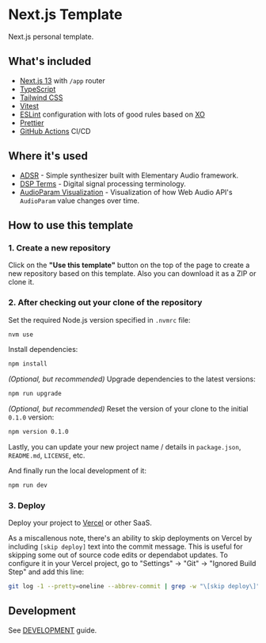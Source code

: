 # Next.js Template

Next.js personal template.

## What's included

- [Next.js 13](https://nextjs.org/) with `/app` router
- [TypeScript](https://www.typescriptlang.org/)
- [Tailwind CSS](https://tailwindcss.com/)
- [Vitest](https://vitest.dev/)
- [ESLint](https://eslint.org/) configuration with lots of good rules based on [XO](https://github.com/xojs/xo)
- [Prettier](https://prettier.io/)
- [GitHub Actions](https://github.com/features/actions) CI/CD

## Where it's used

- [ADSR](https://github.com/satelllte/adsr) - Simple synthesizer built with Elementary Audio framework.
- [DSP Terms](https://github.com/satelllte/dsp-terms) - Digital signal processing terminology.
- [AudioParam Visualization](https://github.com/satelllte/audioparam-visualization) - Visualization of how Web Audio API's `AudioParam` value changes over time.

## How to use this template

### 1. Create a new repository

Click on the **"Use this template"** button on the top of the page to create a new repository based on this template. Also you can download it as a ZIP or clone it.

### 2. After checking out your clone of the repository

Set the required Node.js version specified in `.nvmrc` file:

```sh
nvm use
```

Install dependencies:

```sh
npm install
```

_(Optional, but recommended)_ Upgrade dependencies to the latest versions:

```sh
npm run upgrade
```

_(Optional, but recommended)_ Reset the version of your clone to the initial `0.1.0` version:

```sh
npm version 0.1.0
```

Lastly, you can update your new project name / details in `package.json`, `README.md`, `LICENSE`, etc.

And finally run the local development of it:

```sh
npm run dev
```

### 3. Deploy

Deploy your project to [Vercel](https://vercel.com/) or other SaaS.

As a miscallenous note, there's an ability to skip deployments on Vercel by including `[skip deploy]` text into the commit message. This is useful for skipping some out of source code edits or dependabot updates. To configure it in your Vercel project, go to "Settings" -> "Git" -> "Ignored Build Step" and add this line:

```sh
git log -1 --pretty=oneline --abbrev-commit | grep -w "\[skip deploy\]" && exit 0 || exit 1
```

## Development

See [DEVELOPMENT](./DEVELOPMENT.md) guide.
